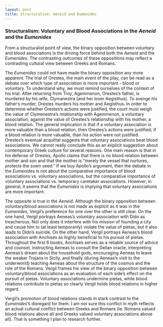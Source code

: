 ```yaml
---
layout: post
title: Structuralism: Aeneid and Eumenides
---
```



### Structuralism: Voluntary and Blood Associations in the *Aeneid* and the *Eumenides*

From a structuralist point of view, the binary opposition between voluntary and blood associations is the driving force behind both the *Aeneid* and the *Eumenides*. The contrasting outcomes of these oppositions may reflect a contrasting cultural view between Greeks and Romans. 

The *Eumenides* could not have made the binary opposition any more apparent. The trial of Orestes, the main event of the play, can be read as a debate over which type of association is more important - blood or voluntary. To understand why, we must remind ourselves of the context of his trial. After returning from Troy, Agemmenon, Orestes’s father, is murdered by his wife, Clymanestra (and her lover Aegisthus). To avenge his father’s murder, Orestes murders his mother and Aegisthus. In order to determine whether Orestes’s actions were justified, the court must weigh the value of Clymenestra’s relationship with Agemmenon, a voluntary association, against the value of Orestes’s relationship with his mother, a blood relation. The general implication is that if a voluntary association is more valuable than a blood relation, then Orestes’s actions were justified; if a blood relation is more valuable, than his action were not justified. Orestes’s eventual acquittal suggests that voluntary associations beat blood associations. We cannot really conclude this as an explicit suggestion about contemporary Greek culture for several reasons. One main reason is that in his defense of Orestes, Apollo claims that there is no blood relation between mother and son and that the mother is “merely the vessel that nurtures, protects the sown seed.” If we buy Apollo’s argument, then the debate in the *Eumenides* is not about the comparative importance of blood associations vs. voluntary associations, but the comparative importance of voluntary associations vs. temporary caretaker associations. However, in general, it seems that the *Eumenides* is implying that voluntary associations are more important.

The opposite is true in the *Aeneid*. Although the binary opposition between voluntary/blood associations is not made as explicit as it was in the *Eumenides*, Vergil’s preference for one over the other is still clear. On the one hand, Vergil portrays Aeneas’s voluntary association with Dido as treacherous. Not only does it interfere with his mission of founding a city and cause him to (at least temporarily) violate the value of pietas, but it also leads to Dido’s suicide. On the other hand, Vergil portrays Aeneas’s blood association with Anchises as highly beneficial to his pursuit of pietas. Throughout the first 6 books, Anchises serves as a reliable source of advice and counsel, instructing Aeneas to consult the Delian oracle, interpreting Aeneas’s dream about the household gods, encouraging Aeneas to leave the weaker Trojans in Sicily, and finally (during Aeneas’s visit to the underworld) teaching Aeneas about the structure of the cosmos and the role of the Romans. Vergil frames his view of the binary opposition between voluntary/blood associations as an evaluation of each side’s effect on the pursuit of pietas. Voluntary associations undermine pietas, while blood relations contribute to pietas so clearly Vergil holds blood relations in higher regard.

Vergil’s promotion of blood relations stands in stark contrast to the *Eumenides*’s disregard for them. I am not sure this conflict in myth reflects an actual cultural conflict between Greeks and Romans (ie. Romans valued blood relations above all and Greeks valued voluntary associations above all). That is something I plan to research further. 
